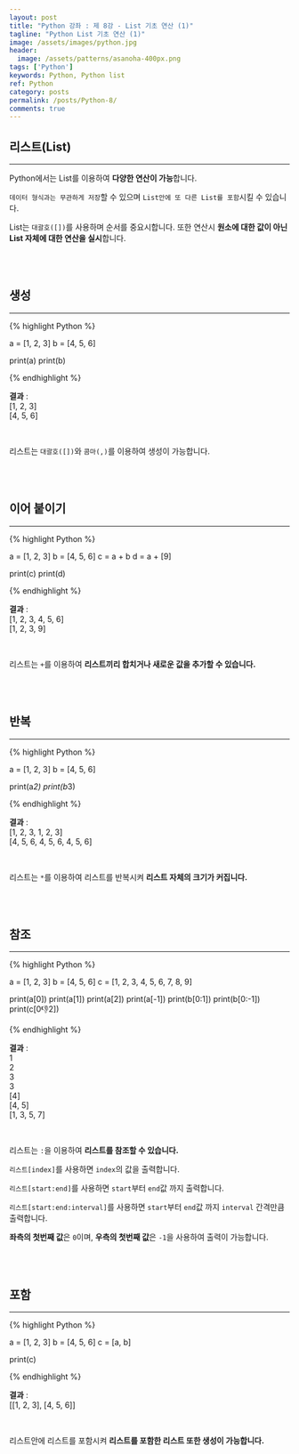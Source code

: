 ```yaml
---
layout: post
title: "Python 강좌 : 제 8강 - List 기초 연산 (1)"
tagline: "Python List 기초 연산 (1)"
image: /assets/images/python.jpg
header:
  image: /assets/patterns/asanoha-400px.png
tags: ['Python']
keywords: Python, Python list
ref: Python
category: posts
permalink: /posts/Python-8/
comments: true
---
```


## 리스트(List) ##
----------

Python에서는 List를 이용하여 **다양한 연산이 가능**합니다.

 `데이터 형식과는 무관하게 저장`할 수 있으며 `List안에 또 다른 List를 포함`시킬 수 있습니다.

List는 `대괄호([])`를 사용하며 순서를 중요시합니다. 또한 연산시 **원소에 대한 값이 아닌 List 자체에 대한 연산을 실시**합니다.

<br>
<br>

## 생성 ##
----------

{% highlight Python %}

a = [1, 2, 3]
b = [4, 5, 6]

print(a)
print(b)

{% endhighlight %}

**결과**
:    
[1, 2, 3]<br>
[4, 5, 6]

<br>

리스트는 `대괄호([])`와 `콤마(,)`를 이용하여 생성이 가능합니다.

<br>
<br>

## 이어 붙이기 ##
----------

{% highlight Python %}

a = [1, 2, 3]
b = [4, 5, 6]
c = a + b
d = a + [9]

print(c)
print(d)

{% endhighlight %}

**결과**
:    
[1, 2, 3, 4, 5, 6]<br>
[1, 2, 3, 9]

<br>

리스트는 `+`를 이용하여 **리스트끼리 합치거나 새로운 값을 추가할 수 있습니다.**

<br>
<br>

## 반복 ##
----------

{% highlight Python %}

a = [1, 2, 3]
b = [4, 5, 6]

print(a*2)
print(b*3)

{% endhighlight %}

**결과**
:    
[1, 2, 3, 1, 2, 3]<br>
[4, 5, 6, 4, 5, 6, 4, 5, 6]

<br>

리스트는 `*`를 이용하여 리스트를 반복시켜 **리스트 자체의 크기가 커집니다.**

<br>
<br>

## 참조 ##
----------

{% highlight Python %}

a = [1, 2, 3]
b = [4, 5, 6]
c = [1, 2, 3, 4, 5, 6, 7, 8, 9]

print(a[0])
print(a[1])
print(a[2])
print(a[-1])
print(b[0:1])
print(b[0:-1])
print(c[0:-1:2])

{% endhighlight %}

**결과**
:    
1<br>
2<br>
3<br>
3<br>
[4]<br>
[4, 5]<br>
[1, 3, 5, 7]

<br>

리스트는 `:`을 이용하여 **리스트를 참조할 수 있습니다.**

`리스트[index]`를 사용하면 `index`의 값을 출력합니다.

`리스트[start:end]`를 사용하면 `start`부터 `end`값 까지 출력합니다.

`리스트[start:end:interval]`를 사용하면 `start`부터 `end`값 까지 `interval` 간격만큼 출력합니다.

**좌측의 첫번째 값**은 `0`이며, **우측의 첫번째 값**은 `-1`을 사용하여 출력이 가능합니다.

<br>
<br>

## 포함 ##
----------

{% highlight Python %}

a = [1, 2, 3]
b = [4, 5, 6]
c = [a, b]

print(c)

{% endhighlight %}

**결과**
:    
[[1, 2, 3], [4, 5, 6]]

<br>

리스트안에 리스트를 포함시켜 **리스트를 포함한 리스트 또한 생성이 가능합니다.**
